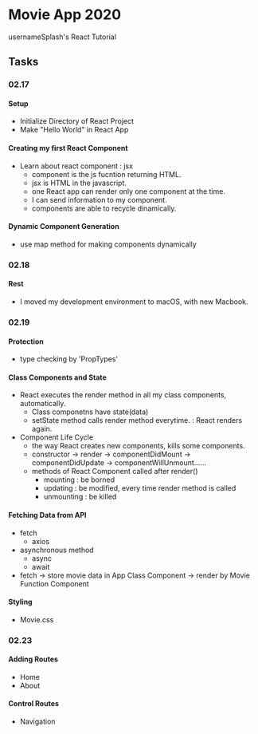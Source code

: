 # Movie App 2020

usernameSplash's React Tutorial

## Tasks

### 02.17

#### Setup

-   Initialize Directory of React Project
-   Make "Hello World" in React App

#### Creating my first React Component

-   Learn about react component : jsx
    -   component is the js fucntion returning HTML.
    -   jsx is HTML in the javascript.
    -   one React app can render only one component at the time.
    -   I can send information to my component.
    -   components are able to recycle dinamically.

#### Dynamic Component Generation

-   use map method for making components dynamically

### 02.18

#### Rest

-   I moved my development environment to macOS, with new Macbook.

### 02.19

#### Protection

-   type checking by 'PropTypes'

#### Class Components and State

-   React executes the render method in all my class components, automatically.
    -   Class componetns have state(data)
    -   setState method calls render method everytime. : React renders again.
-   Component Life Cycle
    -   the way React creates new components, kills some components.
    -   constructor -> render -> componentDidMount -> componentDidUpdate -> componentWillUnmount……
    -   methods of React Component called after render()
        -   mounting : be borned
        -   updating : be modified, every time render method is called
        -   unmounting : be killed

#### Fetching Data from API

-   fetch
    -   axios
-   asynchronous method
    -   async
    -   await
-   fetch -> store movie data in App Class Component -> render by Movie Function Component

#### Styling

-   Movie.css

### 02.23

#### Adding Routes

-   Home
-   About

#### Control Routes

-   Navigation
